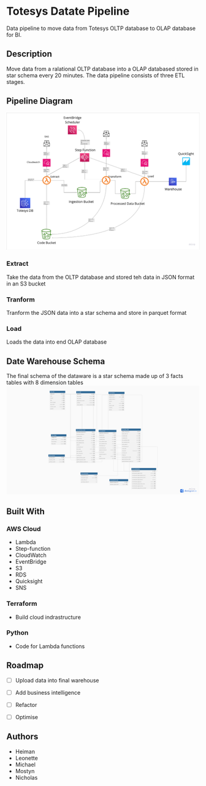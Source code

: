 # Totesys Datate Pipeline
Data pipeline to move data from Totesys OLTP database to OLAP database for BI.

## Description
Move data from a ralational OLTP database into a OLAP databased stored in star schema every 20 minutes. The data pipeline consists of three ETL stages.

## Pipeline Diagram
![alt text](image-pipeline_diagram.png)

### Extract
Take the data from the OLTP database and stored teh data in JSON format in an S3 bucket
### Tranform
Tranform the JSON data into a star schema and store in parquet format
### Load
Loads the data into end OLAP database

## Date Warehouse Schema
The final schema of the dataware is a star schema made up of 3 facts tables with 8 dimension tables
![alt text](image-warehouse_schema.png)

## Built With
### AWS Cloud
- Lambda
- Step-function
- CloudWatch
- EventBridge
- S3
- RDS
- Quicksight
- SNS

### Terraform
- Build cloud indrastructure

### Python
- Code for Lambda functions

## Roadmap
- [ ] Upload data into final warehouse
- [ ] Add business intelligence 
- [ ] Refactor
- [ ] Optimise


## Authors
- Heiman
- Leonette
- Michael
- Mostyn
- Nicholas